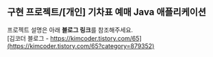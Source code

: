 ## 구현 프로젝트/[개인] 기차표 예매 Java 애플리케이션
프로젝트 설명은 아래 **블로그 링크**를 참조해주세요.  
[김코더 블로그 - https://kimcoder.tistory.com/65](https://kimcoder.tistory.com/65?category=879352)
